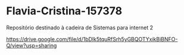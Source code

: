 # Flavia-Cristina-157378
Repositório destinado à cadeira de Sistemas para internet 2

https://drive.google.com/file/d/1bDlk5tquRfSrh5yGBQOTYxikBiBNFO-Q/view?usp=sharing

